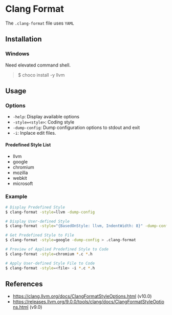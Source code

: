 # Clang Format

The `.clang-format` file uses `YAML`

## Installation

### Windows

Need elevated command shell.

> $ choco install -y llvm

## Usage

### Options

* `-help`: Display available options
* `-style=<style>`: Coding style
* `-dump-config`: Dump configuration options to stdout and exit
* `-i`: Inplace edit files.

#### Predefined Style List

* llvm
* google
* chromium
* mozilla
* webkit
* microsoft

### Example

```sh
# Display Predefined Style
$ clang-format -style=llvm -dump-config

# Display User-defined Style
$ clang-format -style="{BasedOnStyle: llvm, IndentWidth: 8}" -dump-config

# Get Predefined Style to File
$ clang-format -style=google -dump-config > .clang-format

# Preview of Applied Predefined Style to Code
$ clang-format -style=chromium *.c *.h

# Apply User-defined Style File to Code
$ clang-format -style=<file> -i *.c *.h
```

## References

* https://clang.llvm.org/docs/ClangFormatStyleOptions.html (v10.0)
* https://releases.llvm.org/9.0.0/tools/clang/docs/ClangFormatStyleOptions.html (v9.0)
